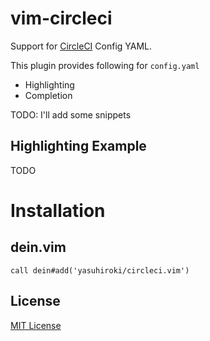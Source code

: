# vim-circleci

Support for [CircleCI](https://circleci.com/) Config YAML.

This plugin provides following for `config.yaml`

- Highlighting
- Completion

TODO: I'll add some snippets

## Highlighting Example

TODO

# Installation

## dein.vim

```vim
call dein#add('yasuhiroki/circleci.vim')
```

## License

[MIT License](License.txt)
